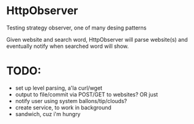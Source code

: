 # HttpObserver
Testing strategy observer, one of many desing patterns

Given website and search word, HttpObserver will parse website(s) 
and eventually notify when searched word will show.


# TODO:
* set up level parsing, a'la curl/wget 
* output to file/commit via POST/GET to websites? OR just
* notify user using system ballons/tip/clouds?
* create service, to work in background
* sandwich, cuz i'm hungry
